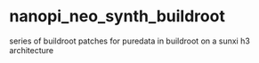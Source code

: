 # nanopi_neo_synth_buildroot
series of buildroot patches for puredata in buildroot on a sunxi h3 architecture
